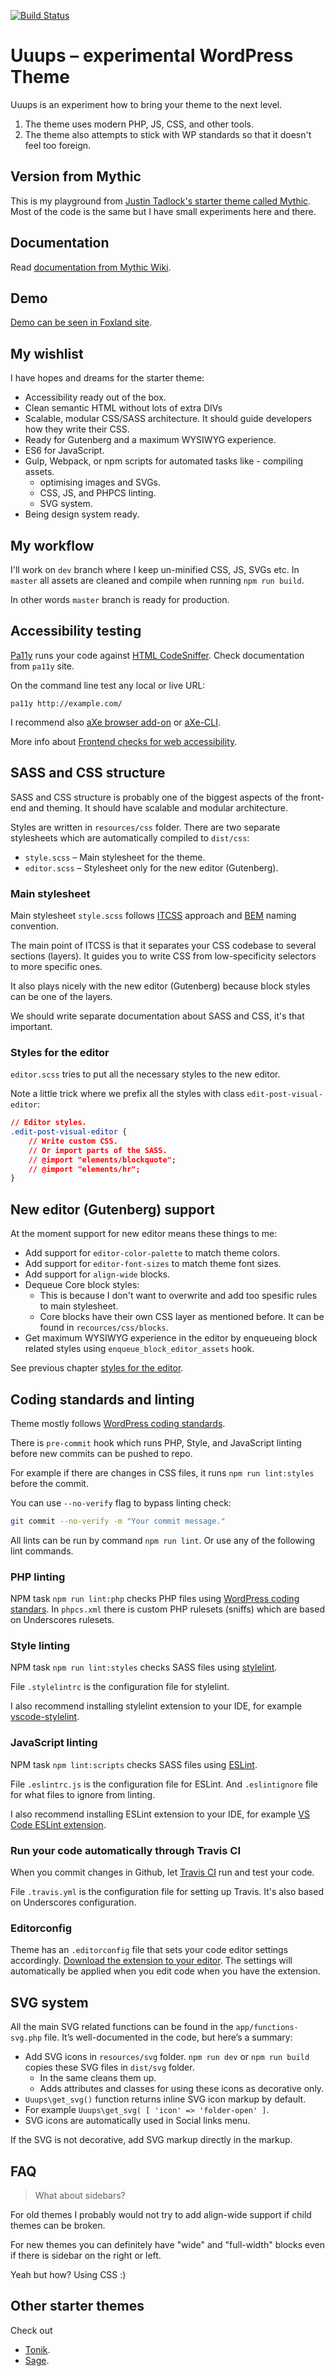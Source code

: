 [![Build Status](https://travis-ci.org/samikeijonen/uuups.svg?branch=dev)](https://travis-ci.org/samikeijonen/uuups)

# Uuups &ndash; experimental WordPress Theme

Uuups is an experiment how to bring your theme to the next level.

1. The theme uses modern PHP, JS, CSS, and other tools.
1. The theme also attempts to stick with WP standards so that it doesn't feel too foreign.

## Version from Mythic

This is my playground from [Justin Tadlock's starter theme called Mythic](https://github.com/justintadlock/mythic). Most of the code is the same
but I have small experiments here and there.

## Documentation

Read [documentation from Mythic Wiki](https://github.com/justintadlock/mythic/wiki).

## Demo

[Demo can be seen in Foxland site](https://foxland.fi/demo/uuups/).

## My wishlist

I have hopes and dreams for the starter theme:

- Accessibility ready out of the box.
- Clean semantic HTML without lots of extra DIVs
- Scalable, modular CSS/SASS architecture. It should guide developers how they write their CSS.
- Ready for Gutenberg and a maximum WYSIWYG experience.
- ES6 for JavaScript.
- Gulp, Webpack, or npm scripts for automated tasks like - compiling assets.
  - optimising images and SVGs.
  - CSS, JS, and PHPCS linting.
  - SVG system.
- Being design system ready.

## My workflow

I'll work on `dev` branch where I keep un-minified CSS, JS, SVGs etc. In `master` all assets are cleaned and compile when running `npm run build`.

In other words `master` branch is ready for production.

## Accessibility testing

[Pa11y](https://github.com/pa11y/pa11y) runs your code against [HTML CodeSniffer](http://squizlabs.github.com/HTML_CodeSniffer/). Check documentation from `pa11y` site.

On the command line test any local or live URL:

```
pa11y http://example.com/
```

I recommend also [aXe browser add-on](https://www.deque.com/aXe/) or [aXe-CLI](https://github.com/dequelabs/axe-cli).

More info about [Frontend checks for web accessibility](https://make.wordpress.org/accessibility/handbook/best-practices/test-for-web-accessibility/test-for-web-accessibility-frontend-code/).

## SASS and CSS structure

SASS and CSS structure is probably one of
the biggest aspects of the front-end and theming.
It should have scalable and modular architecture.

Styles are written in `resources/css` folder.
There are two separate stylesheets
which are automatically compiled to `dist/css`:

- `style.scss` &ndash; Main stylesheet for the theme.
- `editor.scss` &ndash; Stylesheet only for the new editor (Gutenberg).

### Main stylesheet

Main stylesheet `style.scss` follows [ITCSS](https://www.xfive.co/blog/itcss-scalable-maintainable-css-architecture/) approach and [BEM](http://getbem.com/) naming convention.

The main point of ITCSS is that it separates
your CSS codebase to several sections (layers).
It guides you to write CSS from low-specificity selectors to more specific ones.

It also plays nicely with the new editor (Gutenberg)
because block styles can be one of the layers.

We should write separate documentation about SASS and CSS,
it's that important.

### Styles for the editor

`editor.scss` tries to put all the necessary styles
to the new editor.

Note a little trick where we prefix all the styles
with class `edit-post-visual-editor`:

```css
// Editor styles.
.edit-post-visual-editor {
	// Write custom CSS.
	// Or import parts of the SASS.
	// @import "elements/blockquote";
	// @import "elements/hr";
}
```

## New editor (Gutenberg) support

At the moment support for new editor means these things to me:

- Add support for `editor-color-palette` to match theme colors.
- Add support for `editor-font-sizes` to match theme font sizes.
- Add support for `align-wide` blocks.
- Dequeue Core block styles:
	- This is because I don't want to overwrite and add too spesific rules to main stylesheet.
	- Core blocks have their own CSS layer as mentioned before. It can be found in `recources/css/blocks`.
- Get maximum WYSIWYG experience in the editor by
enqueueing block related styles using `enqueue_block_editor_assets` hook.

See previous chapter [styles for the editor](#styles-for-the-editor).

## Coding standards and linting

Theme mostly follows [WordPress coding standards](https://make.wordpress.org/core/handbook/best-practices/coding-standards/).

There is `pre-commit` hook which runs PHP, Style, and JavaScript linting before new commits can be pushed to repo.

For example if there are changes in CSS files, it runs `npm run lint:styles` before the commit.

You can use `--no-verify` flag to bypass linting check:

```bash
git commit --no-verify -m "Your commit message."
```

All lints can be run by command `npm run lint`. Or use any of the following lint commands.

### PHP linting

NPM task `npm run lint:php` checks PHP files using [WordPress coding standars](https://github.com/WordPress-Coding-Standards/WordPress-Coding-Standards). In `phpcs.xml` there is custom PHP rulesets (sniffs) which are based on Underscores rulesets.

### Style linting

NPM task `npm run lint:styles` checks SASS files using [stylelint](https://github.com/stylelint/stylelint).

File `.stylelintrc` is the configuration file for stylelint.

I also recommend installing stylelint extension to your IDE, for example [vscode-stylelint](https://marketplace.visualstudio.com/items?itemName=shinnn.stylelint).

### JavaScript linting

NPM task `npm lint:scripts` checks SASS files using [ESLint](https://eslint.org/).

File `.eslintrc.js` is the configuration file for ESLint. And `.eslintignore` file for what files to ignore from linting.

I also recommend installing ESLint extension to your IDE, for example [VS Code ESLint extension](https://marketplace.visualstudio.com/items?itemName=dbaeumer.vscode-eslint).

### Run your code automatically through Travis CI

When you commit changes in Github, let [Travis CI](https://travis-ci.org/) run and test your code.

File `.travis.yml` is the configuration file for setting up Travis. It's also based on Underscores configuration.

### Editorconfig

Theme has an `.editorconfig` file that sets your code editor settings accordingly. [Download the extension to your editor](http://editorconfig.org/#download). The settings will automatically be applied when you edit code when you have the extension.

## SVG system

All the main SVG related functions can be found in the `app/functions-svg.php` file. It’s well-documented in the code, but here’s a summary:

- Add SVG icons in `resources/svg` folder. `npm run dev` or `npm run build` copies these SVG files in `dist/svg` folder.
	- In the same cleans them up.
	- Adds attributes and classes for using these icons as decorative only.
- `Uuups\get_svg()` function returns inline SVG icon markup by default.
- For example `Uuups\get_svg( [ 'icon' => 'folder-open' ]`.
- SVG icons are automatically used in Social links menu.

If the SVG is not decorative, add SVG markup directly in the markup.

## FAQ

> What about sidebars?

For old themes I probably would not try to add align-wide support if child themes can be broken.

For new themes you can definitely have "wide" and "full-width" blocks even if there is sidebar on the right or left.

Yeah but how? Using CSS :)

## Other starter themes

Check out

- [Tonik](https://github.com/tonik/theme/).
- [Sage](https://github.com/roots/sage/).
